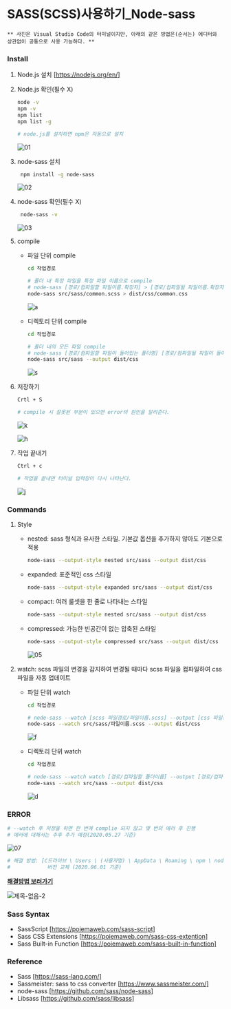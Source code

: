 SASS(SCSS)사용하기_Node-sass
==
~~~
** 사진은 Visual Studio Code의 터미널이지만, 아래의 같은 방법은(순서는) 에디터와 상관없이 공통으로 사용 가능하다. **
~~~

### Install
1. Node.js 설치 [https://nodejs.org/en/]

2. Node.js 확인(필수 X)

   ~~~bash
   node -v
   npm -v
   npm list
   npm list -g

   # node.js를 설치하면 npm은 자동으로 설치
   ~~~
   
   ![01](https://user-images.githubusercontent.com/57767002/82981843-da02b280-a027-11ea-8fe9-9a0ce5956621.jpg)
   
3. node-sass 설치

   ~~~bash
    npm install -g node-sass
   ~~~
   
   ![02](https://user-images.githubusercontent.com/57767002/82981844-da9b4900-a027-11ea-834e-f3bc528e1384.jpg)
   
4. node-sass 확인(필수 X)

   ~~~bash
    node-sass -v
   ~~~
   
   ![03](https://user-images.githubusercontent.com/57767002/82981846-da9b4900-a027-11ea-9b0a-11ea9ca46067.jpg)
   
5. compile

   + 파일 단위 compile

     ~~~bash
     cd 작업경로

     # 폴더 내 특정 파일을 특정 파일 이름으로 compile
     # node-sass [경로/컴파일할 파일이름.확장자] > [경로/컴파일될 파일이름.확장자]
     node-sass src/sass/common.scss > dist/css/common.css
     ~~~
     
     ![a](https://user-images.githubusercontent.com/57767002/83382364-e7e87700-a41d-11ea-94c3-cc8435aecad1.jpg)

   + 디렉토리 단위 compile

     ~~~bash
     cd 작업경로

     # 폴더 내의 모든 파일 compile
     # node-sass [경로/컴파일할 파일이 들어있는 폴더명] [경로/컴파일될 파일이 들어있는 폴더명]
     node-sass src/sass --output dist/css
     ~~~
     
     ![s](https://user-images.githubusercontent.com/57767002/83384306-fa64af80-a421-11ea-936b-fc78e642d6ca.jpg)

6. 저장하기
   
   ~~~bash
   Crtl + S
   
   # compile 시 잘못된 부분이 있으면 error의 원인을 알려준다.
   ~~~
   ![k](https://user-images.githubusercontent.com/57767002/83383742-b3c28580-a420-11ea-8a5d-b58a7e38d025.jpg)
   
   ![h](https://user-images.githubusercontent.com/57767002/83382380-f040b200-a41d-11ea-8069-0ae9f07cbbfe.jpg)


7. 작업 끝내기

   ~~~bash
   Ctrl + c
   
   # 작업을 끝내면 터미널 입력창이 다시 나타난다.
   ~~~
   
   ![j](https://user-images.githubusercontent.com/57767002/83382602-6e04bd80-a41e-11ea-8af0-92645f16131f.jpg)
   
### Commands 
1. Style

   + nested: sass 형식과 유사한 스타일. 기본값 옵션을 추가하지 않아도 기본으로 적용

     ~~~bash
     node-sass --output-style nested src/sass --output dist/css
     ~~~

   + expanded: 표준적인 css 스타일

     ~~~bash
     node-sass --output-style expanded src/sass --output dist/css
     ~~~

   + compact: 여러 룰셋을 한 줄로 나타내는 스타일

     ~~~bash
     node-sass --output-style nested src/sass --output dist/css
     ~~~

   + compressed: 가능한 빈공간이 없는 압축된 스타일

     ~~~bash
     node-sass --output-style compressed src/sass --output dist/css
     ~~~

     ![05](https://user-images.githubusercontent.com/57767002/82981839-d96a1c00-a027-11ea-86b9-b3a3bc5ee799.jpg)
  
2. watch: scss 파일의 변경을 감지하여 변경될 때마다 scss 파일을 컴파일하여 css 파일을 자동 업데이트

   + 파일 단위 watch

     ~~~bash
     cd 작업경로

     # node-sass --watch [scss 파일경로/파일이름.scss] --output [css 파일경로/파일이름.css]
     node-sass --watch src/sass/파일이름.scss --output dist/css
     ~~~
     
     ![f](https://user-images.githubusercontent.com/57767002/83383505-39920100-a420-11ea-9a8e-b9274156b709.jpg)

   + 디렉토리 단위 watch

     ~~~bash
     cd 작업경로

     # node-sass --watch watch [경로/컴파일할 폴더이름] --output [경로/컴파일될 폴더이름]
     node-sass --watch src/sass --output dist/css
     ~~~
     ![d](https://user-images.githubusercontent.com/57767002/83383510-3a2a9780-a420-11ea-9db0-bc448f5ffd30.jpg)
     
  
### ERROR
  ~~~bash
  # --watch 후 저장을 하면 한 번에 complie 되지 않고 몇 번의 에러 후 진행
  # 에러에 대해서는 추후 추가 예정(2020.05.27 기준)
  ~~~
  ![07](https://user-images.githubusercontent.com/57767002/82981842-da02b280-a027-11ea-9127-cebcc0808872.jpg)
  
  ~~~bash
  # 해결 방법: [C드라이브 \ Users \ (사용자명) \ AppData \ Roaming \ npm \ node_modules \ node-sass \ lib \ render.js] 
  #            버전 교체 (2020.06.01 기준)
  ~~~
  __[해결방법 보러가기](https://github.com/sass/node-sass/issues/1894#issuecomment-390199128)__
  
  ![제목-없음-2](https://user-images.githubusercontent.com/57767002/83376278-b6b37b00-a40c-11ea-8c2c-89f3f5e6f1cf.jpg)




### Sass Syntax
+ SassScript [https://poiemaweb.com/sass-script]
+ Sass CSS Extensions [https://poiemaweb.com/sass-css-extention]
+ Sass Built-in Function [https://poiemaweb.com/sass-built-in-function]


### Reference
+ Sass [https://sass-lang.com/]
+ Sassmeister: sass to css converter [https://www.sassmeister.com/]
+ node-sass [https://github.com/sass/node-sass]
+ Libsass [https://github.com/sass/libsass]
